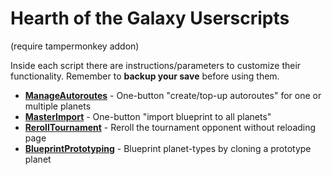 
# Hearth of the Galaxy Userscripts

(require tampermonkey addon)

Inside each script there are instructions/parameters to customize their functionality.
Remember to **backup your save** before using them.

* [**ManageAutoroutes**](https://github.com/gfrancini/HotG/raw/master/scripts/ManageAutoroutes.user.js) - One-button "create/top-up autoroutes" for one or multiple planets
* [**MasterImport**](https://github.com/gfrancini/HotG/raw/master/scripts/MasterImport.user.js) - One-button "import blueprint to all planets"
* [**RerollTournament**](https://github.com/gfrancini/HotG/raw/master/scripts/RerollTournament.user.js) - Reroll the tournament opponent without reloading page
* [**BlueprintPrototyping**](https://github.com/gfrancini/HotG/raw/master/scripts/BlueprintPrototyping.user.js) - Blueprint planet-types by cloning a prototype planet